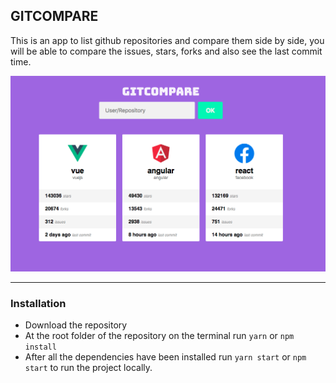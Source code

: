 ## GITCOMPARE

This is an app to list github repositories and compare them side by side,
you will be able to compare the issues, stars, forks and also see the last commit time.

<p align="center">
<img src="public/images/gitcompare.png" width="600" alt="Git compare" />
</p>

---

### Installation

- Download the repository
- At the root folder of the repository on the terminal run `yarn` or `npm install`
- After all the dependencies have been installed run `yarn start` or `npm start` to run the project locally.
